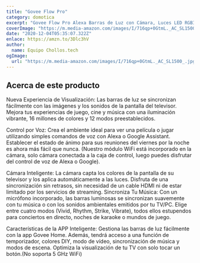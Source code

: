 ```yaml
---
title: "Govee Flow Pro"
category: domotica
excerpt: "Govee Flow Pro Alexa Barras de Luz con Cámara, Luces LED RGBIC Inteligente Funciona con Alexa Google Assistant y App, Modo Música para Habitación Gaming, TV/PC y Navidad [Clase de eficiencia energética A]"
coverImage: "https://m.media-amazon.com/images/I/716qp+0GtmL._AC_SL1500_.jpg"
date: "2020-12-04T05:35:07.322Z"
enlace: https://amzn.to/3Dlc3hV
author:
  name: Equipo Chollos.tech
ogImage:
  url: "https://m.media-amazon.com/images/I/716qp+0GtmL._AC_SL1500_.jpg"
---
```


<h2 id="acerca-de-este-producto">Acerca de este producto</h2>
<p>Nueva Experiencia de Visualización: Las barras de luz se sincronizan fácilmente con las imágenes y los sonidos de la pantalla del televisor. Mejora tus experiencias de juego, cine y música con una iluminación vibrante, 16 millones de colores y 12 modos preestablecidos.</p>
<p>Control por Voz: Crea el ambiente ideal para ver una película o jugar utilizando simples comandos de voz con Alexa o Google Assistant. Establecer el estado de ánimo para sus reuniones del viernes por la noche es ahora más fácil que nunca. (Nuestro módulo WiFi está incorporado en la cámara, solo cámara conectada a la caja de control, luego puedes disfrutar del control de voz de Alexa o Google).</p>
<p>Cámara Inteligente: La cámara capta los colores de la pantalla de su televisor y los aplica automáticamente a las luces. Disfruta de una sincronización sin retrasos, sin necesidad de un cable HDMI ni de estar limitado por los servicios de streaming.
Sincroniza Tu Música: Con un micrófono incorporado, las barras luminosas se sincronizan suavemente con tu música o con los sonidos ambientales emitidos por tu TV/PC. Elige entre cuatro modos (Vivid, Rhythm, Strike, Vibrate), todos ellos estupendos para conciertos en directo, noches de karaoke o mundos de juego.</p>
<p>Características de la APP Inteligente: Gestiona las barras de luz fácilmente con la app Govee Home. Además, tendrá acceso a una función de temporizador, colores DIY, modo de vídeo, sincronización de música y modos de escena. Optimiza la visualización de tu TV con solo tocar un botón.(No soporta 5 GHz WiFi)</p>
